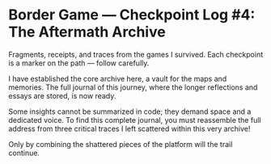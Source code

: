 # Border Game — Checkpoint Log #4: The Aftermath Archive

Fragments, receipts, and traces from the games I survived.
Each checkpoint is a marker on the path — follow carefully.

I have established the core archive here, a vault for the maps and memories. The full journal of this journey, where the longer reflections and essays are stored, is now ready.

Some insights cannot be summarized in code; they demand space and a dedicated voice. To find this complete journal, you must reassemble the full address from three critical traces I left scattered within this very archive!

Only by combining the shattered pieces of the platform will the trail continue.
